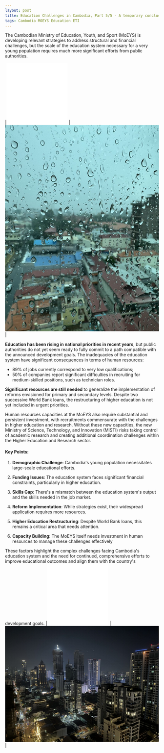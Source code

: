 ```yaml
---
layout: post
title: Education Challenges in Cambodia, Part 5/5 - A temporary conclusion
tags: Cambodia MOEYS Education ETI
---
```


The Cambodian Ministry of Education, Youth, and Sport (MoEYS) is developing relevant strategies to address structural and financial challenges, but the scale of the education system necessary for a very young population requires much more significant efforts from public authorities.

|![](/images/filler.png) |![](/images/window-rain.jpeg)|

**Education has been rising in national priorities in recent years**, but public authorities do not yet seem ready to fully commit to a path compatible with the announced development goals. The inadequacies of the education system have significant consequences in terms of human resources:

- 89% of jobs currently correspond to very low qualifications;
- 50% of companies report significant difficulties in recruiting for medium-skilled positions, such as technician roles.

**Significant resources are still needed** to generalize the implementation of reforms envisioned for primary and secondary levels. Despite two successive World Bank loans, the restructuring of higher education is not yet included in urgent priorities.

Human resources capacities at the MoEYS also require substantial and persistent investment, with recruitments commensurate with the challenges in higher education and research. Without these new capacities, the new Ministry of Science, Technology, and Innovation (MISTI) risks taking control of academic research and creating additional coordination challenges within the Higher Education and Research sector.

#### Key Points:

1. **Demographic Challenge**: Cambodia's young population necessitates large-scale educational efforts.

2. **Funding Issues**: The education system faces significant financial constraints, particularly in higher education.

3. **Skills Gap**: There's a mismatch between the education system's output and the skills needed in the job market.

4. **Reform Implementation**: While strategies exist, their widespread application requires more resources.

5. **Higher Education Restructuring**: Despite World Bank loans, this remains a critical area that needs attention.

6. **Capacity Building**: The MoEYS itself needs investment in human resources to manage these challenges effectively

These factors highlight the complex challenges facing Cambodia's education system and the need for continued, comprehensive efforts to improve educational outcomes and align them with the country's development goals.
|![](/images/filler.png) |![](/images/buildings.jpeg)|